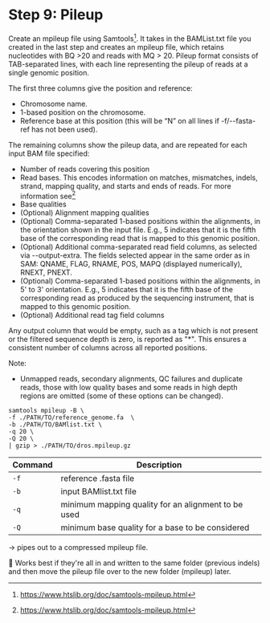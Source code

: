 # Step 9: Pileup 

Create an mpileup file using Samtools[^1]. It takes in the BAMList.txt file you created in the last step and creates an mpileup file, which retains nucleotides with BQ >20 and reads with MQ > 20. Pileup format consists of TAB-separated lines, with each line representing the pileup of reads at a single genomic position.
  
The first three columns give the position and reference:
- Chromosome name.
- 1-based position on the chromosome.
- Reference base at this position (this will be “N” on all lines if -f/--fasta-ref has not been used).

The remaining columns show the pileup data, and are repeated for each input BAM file specified:

- Number of reads covering this position
- Read bases. This encodes information on matches, mismatches, indels, strand, mapping quality, and starts and ends of reads. For more information see[^1]
- Base qualities
- (Optional) Alignment mapping qualities
- (Optional) Comma-separated 1-based positions within the alignments, in the orientation shown in the input file. E.g., 5 indicates that it is the fifth base of the corresponding read that is mapped to this genomic position.
- (Optional) Additional comma-separated read field columns, as selected via --output-extra. The fields selected appear in the same order as in SAM: QNAME, FLAG, RNAME, POS, MAPQ (displayed numerically), RNEXT, PNEXT.
- (Optional) Comma-separated 1-based positions within the alignments, in 5' to 3' orientation. E.g., 5 indicates that it is the fifth base of the corresponding read as produced by the sequencing instrument, that is mapped to this genomic position.
- (Optional) Additional read tag field columns 

Any output column that would be empty, such as a tag which is not present or the filtered sequence depth is zero, is reported as "*". This ensures a consistent number of columns across all reported positions.

Note:
- Unmapped reads, secondary alignments, QC failures and duplicate reads, those with low quality bases and some reads in high depth regions are omitted (some of these options can be changed).

```
samtools mpileup -B \
-f ./PATH/TO/reference_genome.fa  \
-b ./PATH/TO/BAMlist.txt \
-q 20 \
-Q 20 \
| gzip > ./PATH/TO/dros.mpileup.gz
```

| Command      | Description |
| ----------- | ----------- |
| `-f` | reference .fasta file |
| `-b` | input BAMlist.txt file |
| `-q` | minimum mapping quality for an alignment to be used |
| `-Q` | minimum base quality for a base to be considered |

-> pipes out to a compressed mpileup file. 

:memo: Works best if they're all in and written to the same folder (previous indels) and then move the pileup file over to the new folder (mpileup) later. 

[^1]: https://www.htslib.org/doc/samtools-mpileup.html
